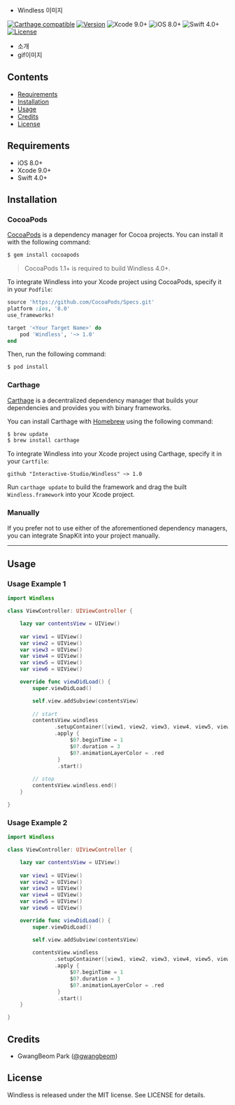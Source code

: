 - Windless 이미지

[![Carthage compatible](https://img.shields.io/badge/Carthage-Compatible-brightgreen.svg?style=flat)](https://github.com/Carthage/Carthage)
[![Version](https://img.shields.io/cocoapods/v/Hero.svg?style=flat)](http://cocoapods.org/pods/Hero)
![Xcode 9.0+](https://img.shields.io/badge/Xcode-9.0%2B-blue.svg)
![iOS 8.0+](https://img.shields.io/badge/iOS-8.0%2B-blue.svg)
![Swift 4.0+](https://img.shields.io/badge/Swift-4.0%2B-orange.svg)
[![License](https://img.shields.io/cocoapods/l/Hero.svg?style=flat)](https://github.com/lkzhao/Hero/blob/master/LICENSE?raw=true)

- 소개
- gif이미지

## Contents

- [Requirements](#requirements)
- [Installation](#installation)
- [Usage](#usage)
- [Credits](#credits)
- [License](#license)

## Requirements

- iOS 8.0+
- Xcode 9.0+
- Swift 4.0+

## Installation

### CocoaPods

[CocoaPods](http://cocoapods.org) is a dependency manager for Cocoa projects. You can install it with the following command:

```bash
$ gem install cocoapods
```

> CocoaPods 1.1+ is required to build Windless 4.0+.

To integrate Windless into your Xcode project using CocoaPods, specify it in your `Podfile`:

```ruby
source 'https://github.com/CocoaPods/Specs.git'
platform :ios, '8.0'
use_frameworks!

target '<Your Target Name>' do
    pod 'Windless', '~> 1.0'
end
```

Then, run the following command:

```bash
$ pod install
```

### Carthage

[Carthage](https://github.com/Carthage/Carthage) is a decentralized dependency manager that builds your dependencies and provides you with binary frameworks.

You can install Carthage with [Homebrew](http://brew.sh/) using the following command:

```bash
$ brew update
$ brew install carthage
```

To integrate Windless into your Xcode project using Carthage, specify it in your `Cartfile`:

```ogdl
github "Interactive-Studio/Windless" ~> 1.0
```

Run `carthage update` to build the framework and drag the built `Windless.framework` into your Xcode project.

### Manually

If you prefer not to use either of the aforementioned dependency managers, you can integrate SnapKit into your project manually.

---

## Usage

### Usage Example 1

```swift
import Windless

class ViewController: UIViewController {

    lazy var contentsView = UIView()
    
    var view1 = UIView()
    var view2 = UIView()
    var view3 = UIView()
    var view4 = UIView()
    var view5 = UIView()
    var view6 = UIView()

    override func viewDidLoad() {
        super.viewDidLoad()

        self.view.addSubview(contentsView)
        
        // start
        contentsView.windless
               .setupContainer([view1, view2, view3, view4, view5, view6])
               .apply {
                    $0?.beginTime = 1
                    $0?.duration = 3
                    $0?.animationLayerColor = .red
                }
                .start()
                
        // stop
        contentsView.windless.end()
    }

}
```

### Usage Example 2

```swift
import Windless

class ViewController: UIViewController {

    lazy var contentsView = UIView()
    
    var view1 = UIView()
    var view2 = UIView()
    var view3 = UIView()
    var view4 = UIView()
    var view5 = UIView()
    var view6 = UIView()

    override func viewDidLoad() {
        super.viewDidLoad()

        self.view.addSubview(contentsView)
        
        contentsView.windless
               .setupContainer([view1, view2, view3, view4, view5, view6])
               .apply {
                    $0?.beginTime = 1
                    $0?.duration = 3
                    $0?.animationLayerColor = .red
                }
                .start()
    }

}
```

## Credits

- GwangBeom Park ([@gwangbeom](https://github.com/ParkGwangBeom))

## License

Windless is released under the MIT license. See LICENSE for details.

